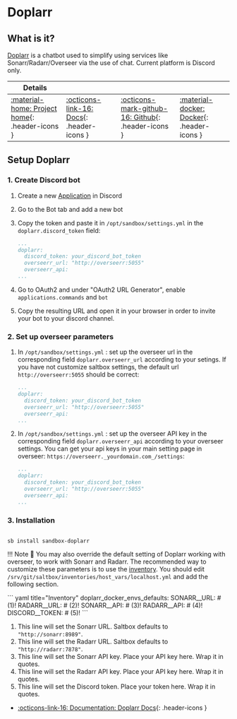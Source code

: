 # Doplarr

## What is it?

[Doplarr](https://kiranshila.github.io/Doplarr/#/) is a chatbot used to simplify using services like Sonarr/Radarr/Overseer via the use of chat. Current platform is Discord only.

| Details     |             |             |             |
|-------------|-------------|-------------|-------------|
| [:material-home: Project home](https://kiranshila.github.io/Doplarr/#/){: .header-icons } | [:octicons-link-16: Docs](https://kiranshila.github.io/Doplarr/#/configuration){: .header-icons } | [:octicons-mark-github-16: Github](https://github.com/kiranshila/doplarr){: .header-icons } | [:material-docker: Docker](https://hub.docker.com/r/linuxserver/doplarr){: .header-icons }|

## Setup Doplarr

### 1. Create Discord bot

1. Create a new [Application](https://discord.com/developers/applications) in Discord
2. Go to the Bot tab and add a new bot
3. Copy the token and paste it in `/opt/sandbox/settings.yml` in the `doplarr.discord_token` field:

    ```yaml hl_lines="3" title="/opt/sandbox/settings.yml"
    ...
    doplarr:
      discord_token: your_discord_bot_token
      overseerr_url: "http://overseerr:5055"
      overseerr_api:
    ...
    ```

4. Go to OAuth2 and under "OAuth2 URL Generator", enable `applications.commands` and `bot`
5. Copy the resulting URL and open it in your browser in order to invite your bot to your discord channel.

### 2. Set up overseer parameters

1. In `/opt/sandbox/settings.yml` : set up the overseer url in the corresponding field `doplarr.overseerr_url` according to your setings. If you have not customize saltbox settings, the default url `http://overseerr:5055` should be correct:

    ```yaml hl_lines="4" title="/opt/sandbox/settings.yml"
    ...
    doplarr:
      discord_token: your_discord_bot_token
      overseerr_url: "http://overseerr:5055"
      overseerr_api:
    ...
    ```

2. In `/opt/sandbox/settings.yml` : set up the overseer API key in the corresponding field `doplarr.overseerr_api` according to your overseer settings.
You can get your api keys in your main setting page in overseer: `https://overseerr._yourdomain.com_/settings`:

    ```yaml hl_lines="5" title="/opt/sandbox/settings.yml"
    ...
    doplarr:
      discord_token: your_discord_bot_token
      overseerr_url: "http://overseerr:5055"
      overseerr_api:
    ...
    ```

### 3. Installation

``` shell

sb install sandbox-doplarr

```

!!! Note
      📢 You may also override the default setting of Doplarr working with overseer, to work with Sonarr and Radarr.
      The recommended way to customize these parameters is to use the [inventory](../../saltbox/inventory/index.md). You should edit `/srv/git/saltbox/inventories/host_vars/localhost.yml` and add the following section.

<div markdown>
``` yaml title="Inventory"
doplarr_docker_envs_defaults:
  SONARR__URL: # (1)!
  RADARR__URL: # (2)!
  SONARR__API: # (3)!
  RADARR__API: # (4)!
  DISCORD__TOKEN: # (5)!
```

1. This line will set the Sonarr URL. Saltbox defaults to `"http://sonarr:8989"`.
2. This line will set the Radarr URL. Saltbox defaults to `"http://radarr:7878"`.
3. This line will set the Sonarr API key. Place your API key here. Wrap it in quotes.
4. This line will set the Radarr API key. Place your API key here. Wrap it in quotes.
5. This line will set the Discord token. Place your token here. Wrap it in quotes.
</div>

- [:octicons-link-16: Documentation: Doplarr Docs](https://kiranshila.github.io/Doplarr/#/configuration){: .header-icons }
